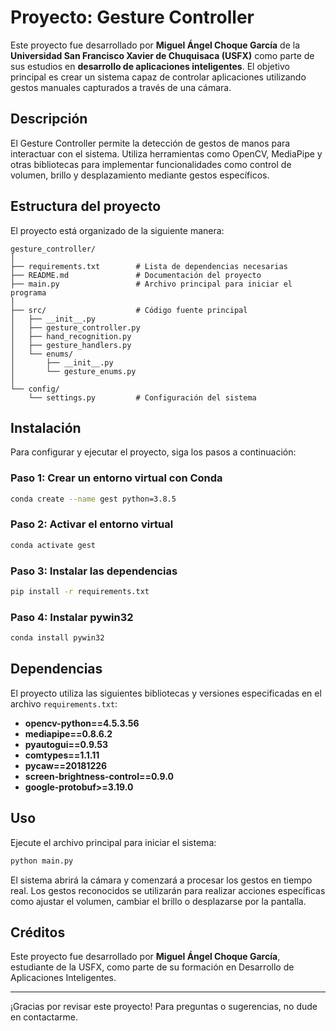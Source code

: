 # Proyecto: Gesture Controller

Este proyecto fue desarrollado por **Miguel Ángel Choque García** de la **Universidad San Francisco Xavier de Chuquisaca (USFX)** como parte de sus estudios en **desarrollo de aplicaciones inteligentes**. El objetivo principal es crear un sistema capaz de controlar aplicaciones utilizando gestos manuales capturados a través de una cámara.

## Descripción

El Gesture Controller permite la detección de gestos de manos para interactuar con el sistema. Utiliza herramientas como OpenCV, MediaPipe y otras bibliotecas para implementar funcionalidades como control de volumen, brillo y desplazamiento mediante gestos específicos.

## Estructura del proyecto

El proyecto está organizado de la siguiente manera:

```
gesture_controller/
│
├── requirements.txt        # Lista de dependencias necesarias
├── README.md               # Documentación del proyecto
├── main.py                 # Archivo principal para iniciar el programa
│
├── src/                    # Código fuente principal
│   ├── __init__.py
│   ├── gesture_controller.py
│   ├── hand_recognition.py
│   ├── gesture_handlers.py
│   └── enums/
│       ├── __init__.py
│       └── gesture_enums.py
│
└── config/
    └── settings.py         # Configuración del sistema
```

## Instalación

Para configurar y ejecutar el proyecto, siga los pasos a continuación:

### Paso 1: Crear un entorno virtual con Conda
```bash
conda create --name gest python=3.8.5
```

### Paso 2: Activar el entorno virtual
```bash
conda activate gest
```

### Paso 3: Instalar las dependencias
```bash
pip install -r requirements.txt
```

### Paso 4: Instalar pywin32
```bash
conda install pywin32
```

## Dependencias

El proyecto utiliza las siguientes bibliotecas y versiones especificadas en el archivo `requirements.txt`:

- **opencv-python==4.5.3.56**
- **mediapipe==0.8.6.2**
- **pyautogui==0.9.53**
- **comtypes==1.1.11**
- **pycaw==20181226**
- **screen-brightness-control==0.9.0**
- **google-protobuf>=3.19.0**

## Uso

Ejecute el archivo principal para iniciar el sistema:

```bash
python main.py
```

El sistema abrirá la cámara y comenzará a procesar los gestos en tiempo real. Los gestos reconocidos se utilizarán para realizar acciones específicas como ajustar el volumen, cambiar el brillo o desplazarse por la pantalla.

## Créditos

Este proyecto fue desarrollado por **Miguel Ángel Choque García**, estudiante de la USFX, como parte de su formación en Desarrollo de Aplicaciones Inteligentes.

---

¡Gracias por revisar este proyecto! Para preguntas o sugerencias, no dude en contactarme.

